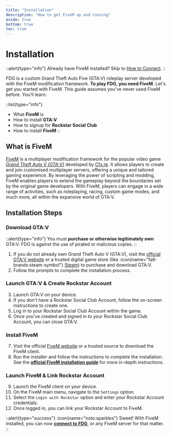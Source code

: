 ```yaml
---
title: "Installation"
description: "How to get FiveM up and running"
aside: true
bottom: true
toc: true
---
```


# Installation

::alert{type="info"}
Already have FiveM installed? Skip to [How to Connect](/server-docs/getting-started/how-to-connect).
::

FDG is a custom Grand Theft Auto Five (GTA:V) roleplay server developed with the FiveM modification framework. **To play FDG, you need FiveM**. Let's get you started with FiveM. This guide assumes you've never used FiveM before. You'll learn:

::list{type="info"}
- What **FiveM** is
- How to install **GTA:V**
- How to signup for **Rockstar Social Club**
- How to install **FiveM**
::

## What is FiveM

[FiveM](https://fivem.net/) is a multiplayer modification framework for the popular video game *[Grand Theft Auto V (GTA:V)](https://www.rockstargames.com/gta-v)* developed by [Cfx.re](https://cfx.re/). It allows players to create and join customised multiplayer servers, offering a unique and tailored gaming experience. By leveraging the power of scripting and modding, FiveM enables players to extend the gameplay beyond the boundaries set by the original game developers. With FiveM, players can engage in a wide range of activities, such as roleplaying, racing, custom game modes, and much more, all within the expansive world of GTA:V.

## Installation Steps

### Download GTA:V

::alert{type="info"}
You must **purchase or otherwise legitimately own** GTA:V. FDG is against the use of pirated or malicious copies.
::

1. If you do not already own Grand Theft Auto V (GTA:V), visit the [official GTA:V website](https://www.rockstargames.com/gta-v) or a trusted digital game store (like :icon{name="fa6-brands:steam-symbol"} [Steam](https://store.steampowered.com/)) to purchase and download GTA:V. 
2. Follow the prompts to complete the installation process.

### Launch GTA:V & Create Rockstar Account

3. Launch GTA:V on your device.
4. If you don't have a Rockstar Social Club Account, follow the on-screen instructions to create one.
5. Log in to your Rockstar Social Club Account within the game.
6. Once you've created and signed in to your Rockstar Social Club Account, you can close GTA:V.

### Install FiveM

7. Visit the official [FiveM website](https://fivem.net) or a trusted source to download the FiveM client.
8. Run the installer and follow the instructions to complete the installation. See the **[official FiveM installation guide](https://docs.fivem.net/docs/client-manual/installing-fivem/)** for more in-depth instructions.

### Launch FiveM & Link Rockstar Account

9. Launch the FiveM client on your device.
10. On the FiveM main menu, navigate to the `Settings` option.
11. Select the `Login with Rockstar` option and enter your Rockstar Account credentials.
12. Once logged in, you can link your Rockstar Account to FiveM.

::alert{type="success"}
:icon{name="noto:sparkles"} Sweet! With FiveM installed, you can now **[connect to FDG](/server-docs/getting-started/how-to-connect)**, or any FiveM server for that matter.
::
